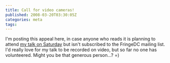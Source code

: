 ```yaml
---
title: Call for video cameras!
published: 2008-03-20T03:30:05Z
categories: meta
tags: 
---
```


I'm posting this appeal here, in case anyone who reads it is planning to attend <a href="http://byorgey.wordpress.com/2008/03/15/fringedc-formal-meeting-march-22/">my talk on Saturday</a> but isn't subscribed to the FringeDC mailing list.  I'd really love for my talk to be recorded on video, but so far no one has volunteered.  Might you be that generous person...? =)


